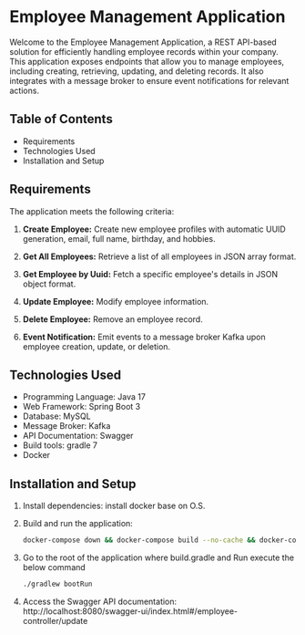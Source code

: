 # Employee Management Application

Welcome to the Employee Management Application, a REST API-based solution for efficiently handling employee records within your company. This application exposes endpoints that allow you to manage employees, including creating, retrieving, updating, and deleting records. It also integrates with a message broker to ensure event notifications for relevant actions.

## Table of Contents

- Requirements
- Technologies Used
- Installation and Setup

## Requirements

The application meets the following criteria:

1. **Create Employee:** Create new employee profiles with automatic UUID generation, email, full name, birthday, and hobbies.

2. **Get All Employees:** Retrieve a list of all employees in JSON array format.

3. **Get Employee by Uuid:** Fetch a specific employee's details in JSON object format.

4. **Update Employee:** Modify employee information.

5. **Delete Employee:** Remove an employee record.

6. **Event Notification:** Emit events to a message broker Kafka upon employee creation, update, or deletion.

## Technologies Used

- Programming Language: Java 17
- Web Framework: Spring Boot 3 
- Database: MySQL
- Message Broker: Kafka
- API Documentation: Swagger
- Build tools: gradle 7 
- Docker

## Installation and Setup


1. Install dependencies:
install docker base on O.S. 

2. Build and run the application:
   ```sh 
   docker-compose down && docker-compose build --no-cache && docker-compose up

3. Go to the root of the application where build.gradle and Run execute the below command
   
   ```sh  
   ./gradlew bootRun
4. Access the Swagger API documentation:
   http://localhost:8080/swagger-ui/index.html#/employee-controller/update

